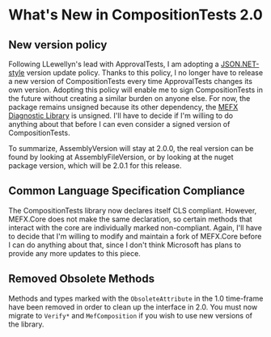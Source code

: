 What's New in CompositionTests 2.0
===

New version policy
---

Following LLewellyn's lead with ApprovalTests, I am adopting a [JSON.NET-style](http://james.newtonking.com/archive/2012/04/04/json-net-strong-naming-and-assembly-version-numbers.aspx) version update policy.  Thanks to this policy, I no longer have to release a new version of CompositionTests every time ApprovalTests changes its own version.  Adopting this policy will enable me to sign CompositionTests in the future without creating a similar burden on anyone else.  For now, the package remains unsigned because its other dependency, the [MEFX Diagnostic Library](https://www.nuget.org/packages/MEFX.Core.Unofficial/) is unsigned.  I'll have to decide if I'm willing to do anything about that before I can even consider a signed version of CompositionTests.

To summarize, AssemblyVersion will stay at 2.0.0, the real version can be found by looking at AssemblyFileVersion, or by looking at the nuget package version, which will be 2.0.1 for this release.

Common Language Specification Compliance
---

The CompositionTests library now declares itself CLS compliant.  However, MEFX.Core does not make the same declaration, so certain methods that interact with the core are individually marked non-compliant.  Again, I'll have to decide that I'm willing to modify and maintain a fork of MEFX.Core before I can do anything about that, since I don't think Microsoft has plans to provide any more updates to this piece.  

Removed Obsolete Methods
---

Methods and types marked with the `ObsoleteAttribute` in the 1.0 time-frame have been removed in order to clean up the interface in 2.0.  You must now migrate to `Verify*` and `MefComposition` if you wish to use new versions of the library.
